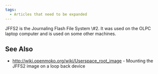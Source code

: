 ```yaml
---
tags:
  - Articles that need to be expanded 
---
```

JFFS2 is the Journaling Flash File System \\#2. It was used on the OLPC
laptop computer and is used on some other machines.

## See Also

- <http://wiki.openmoko.org/wiki/Userspace_root_image> - Mounting the
  JFFS2 image on a loop back device